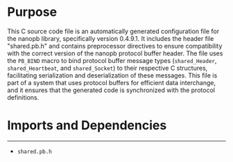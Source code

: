 # Purpose
This C source code file is an automatically generated configuration file for the nanopb library, specifically version 0.4.9.1. It includes the header file "shared.pb.h" and contains preprocessor directives to ensure compatibility with the correct version of the nanopb protocol buffer header. The file uses the `PB_BIND` macro to bind protocol buffer message types (`shared_Header`, `shared_Heartbeat`, and `shared_Socket`) to their respective C structures, facilitating serialization and deserialization of these messages. This file is part of a system that uses protocol buffers for efficient data interchange, and it ensures that the generated code is synchronized with the protocol definitions.
# Imports and Dependencies

---
- `shared.pb.h`


